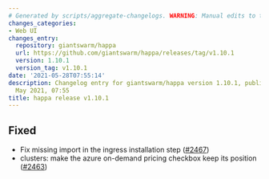 ```yaml
---
# Generated by scripts/aggregate-changelogs. WARNING: Manual edits to this files will be overwritten.
changes_categories:
- Web UI
changes_entry:
  repository: giantswarm/happa
  url: https://github.com/giantswarm/happa/releases/tag/v1.10.1
  version: 1.10.1
  version_tag: v1.10.1
date: '2021-05-28T07:55:14'
description: Changelog entry for giantswarm/happa version 1.10.1, published on 28
  May 2021, 07:55
title: happa release v1.10.1
---
```


## Fixed

- Fix missing import in the ingress installation step ([#2467](https://github.com/giantswarm/happa/pull/2467))
- clusters: make the azure on-demand pricing checkbox keep its position ([#2463](https://github.com/giantswarm/happa/pull/2463))

